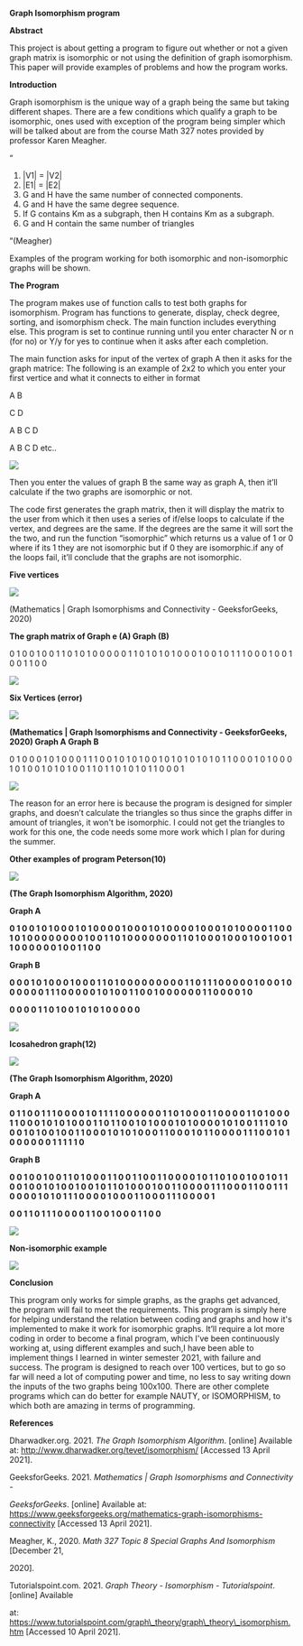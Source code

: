 ﻿**Graph Isomorphism program**


**Abstract**

This project is about getting a program to figure out whether or not a given graph matrix is isomorphic or not using the definition of graph isomorphism. This paper will provide examples of problems and how the program works.

**Introduction**

Graph isomorphism is the unique way of a graph being the same but taking different shapes. There are a few conditions which qualify a graph to be isomorphic, ones used with exception of the program being simpler which will be talked about are from the course Math 327 notes provided by professor Karen Meagher.

“

1. |V1| = |V2|
1. |E1| = |E2|
1. G and H have the same number of connected components.
1. G and H have the same degree sequence.
1. If G contains Km as a subgraph, then H contains Km as a subgraph.
1. G and H contain the same number of triangles

”(Meagher)

Examples of the program working for both isomorphic and non-isomorphic graphs will be shown.

**The Program**

The program makes use of function calls to test both graphs for isomorphism. Program has functions to generate, display, check degree, sorting, and isomorphism check. The main function includes everything else. This program is set to continue running until you enter character N or n (for no) or Y/y for yes to continue when it asks after each completion.

The main function asks for input of the vertex of graph A then it asks for the graph matrice: The following is an example of 2x2 to which you enter your first vertice and what it connects to either in format

A B

C D

A B C D

A B C D etc..

![](Aspose.Words.d6a71334-7472-4665-8329-04e7a674a3c9.001.png)

Then you enter the values of graph B the same way as graph A, then it’ll calculate if the two graphs are isomorphic or not.

The code first generates the graph matrix, then it will display the matrix to the user  from which it then uses a series of if/else loops to calculate if the vertex, and degrees are the same. If the degrees are the same it will sort the the two, and run the function “isomorphic” which returns us a value of 1 or 0 where if its 1 they are not isomorphic but if 0 they are isomorphic.if any of the loops fail, it’ll conclude that the graphs are not isomorphic.

**Five vertices**

![](Aspose.Words.d6a71334-7472-4665-8329-04e7a674a3c9.002.jpeg)

(Mathematics | Graph Isomorphisms and Connectivity - GeeksforGeeks, 2020)

**The graph matrix of Graph e (A) Graph (B)**

0 1 0 0 1 0 0 1 1 0 1 0 1 0 0 0 0 0 1 1 0 1 0 1 0 1 0 0 0 1 0 0 1 0 1 1 1 0 0 0 1 0 0 1 0 0 1 1 0 0

![](Aspose.Words.d6a71334-7472-4665-8329-04e7a674a3c9.003.jpeg)

**Six Vertices (error)**

![](Aspose.Words.d6a71334-7472-4665-8329-04e7a674a3c9.004.png)

**(Mathematics | Graph Isomorphisms and Connectivity - GeeksforGeeks, 2020) Graph A Graph B**

0 1 0 0 0 1 0 1 0 0 0 1 1 1 0 0 1 0 1 0 1 0 0 1 0 1 0 1 0 1 0 1 0 1 1 0 0 0 1 0 1 0 0 0 1 0 1 0 0 1 0 1 0 1 0 0 1 1 0 1 1 0 1 0 1 0 1 1 0 0 0 1

![](Aspose.Words.d6a71334-7472-4665-8329-04e7a674a3c9.005.jpeg)

The reason for an error here is because the program is designed for simpler graphs, and doesn’t calculate the triangles so thus since the graphs differ in amount of triangles, it won't be isomorphic. I could not get the triangles to work for this one, the code needs some more work which I plan for during the summer.

**Other examples of program Peterson(10)**

![](Aspose.Words.d6a71334-7472-4665-8329-04e7a674a3c9.006.jpeg)

**(The Graph Isomorphism Algorithm, 2020)**

**Graph A**

**0 1 0 0 1 0 1 0 0 0 1 0 1 0 0 0 0 1 0 0 0 1 0 1 0 0 0 0 1 0 0 0 1 0 1 0 0 0 0 1 1 0 0 1 0 1 0 0 0 0 0 0 0 0 1 0 0 1 1 0 1 0 0 0 0 0 0 0 1 1 0 1 0 0 0 1 0 0 0 1 0 0 1 0 0 1 1 0 0 0 0 0 0 1 0 0 1 1 0 0**

**Graph B**

**0 0 0 1 0 1 0 0 0 1 0 0 0 1 1 0 1 0 0 0 0 0 0 0 0 0 1 1 0 1 1 1 0 0 0 0 0 1 0 0 0 1 0 0 0 0 0 0 1 1 1 0 0 0 0 0 1 0 1 0 0 1 1 0 0 1 0 0 0 0 0 0 1 1 0 0 0 0 1 0**

**0 0 0 0 1 1 0 1 0 0 1 0 1 0 1 0 0 0 0 0**

![](Aspose.Words.d6a71334-7472-4665-8329-04e7a674a3c9.007.jpeg)

**Icosahedron graph(12)**

![](Aspose.Words.d6a71334-7472-4665-8329-04e7a674a3c9.008.jpeg)

**(The Graph Isomorphism Algorithm, 2020)**

**Graph A**

**0 1 1 0 0 1 1 1 0 0 0 0 1 0 1 1 1 1 0 0 0 0 0 0 1 1 0 1 0 0 0 1 1 0 0 0 0 1 1 0 1 0 0 0 1 1 0 0 0 1 0 1 0 1 0 0 0 1 1 0 1 1 0 0 1 0 1 0 0 0 1 0 1 0 0 0 0 1 0 1 0 0 1 1 1 0 1 0 0 0 1 0 1 0 0 1 0 0 1 1 0 0 0 1 0 1 0 1 0 0 0 1 1 0 0 0 1 0 1 1 0 0 0 0 1 1 1 0 0 1 0 1 0 0 0 0 0 0 1 1 1 1 1 0**

**Graph B**

**0 0 1 0 0 1 0 0 1 1 0 1 0 0 0 1 1 0 0 1 1 0 0 1 1 0 0 0 0 1 0 1 1 0 1 0 0 1 0 0 1 0 1 1 0 0 1 0 0 1 0 1 0 0 1 0 0 1 0 1 1 0 1 0 0 0 1 0 0 1 1 0 0 0 0 1 1 1 0 0 0 1 1 0 0 1 1 1 0 0 0 0 1 0 1 0 1 1 1 0 0 0 0 1 0 0 0 1 1 0 0 0 1 1 1 0 0 0 0 1**

**0 0 1 1 0 1 1 1 0 0 0 0 1 1 0 0 1 0 0 0 1 1 0 0**

![](Aspose.Words.d6a71334-7472-4665-8329-04e7a674a3c9.009.jpeg)

**Non-isomorphic example**

![](Aspose.Words.d6a71334-7472-4665-8329-04e7a674a3c9.010.jpeg)

**Conclusion**

This  program only works for simple graphs, as the graphs get advanced, the program will fail to meet the requirements. This program is simply here for helping understand the relation between coding and graphs and how it's implemented to make it work for isomorphic graphs. It’ll require a lot more coding in order to become a final program, which I've been continuously working at, using different examples and such,I have been able to implement things I learned in winter semester 2021, with failure and success. The program is designed to reach over 100 vertices, but  to go so far will need a lot of computing power and time, no less to say writing down the inputs of the two graphs being 100x100. There are other complete programs which can do better for example NAUTY, or ISOMORPHISM, to which both are amazing in terms of programming.

**References**

Dharwadker.org. 2021. *The Graph Isomorphism Algorithm*. [online] Available at: <http://www.dharwadker.org/tevet/isomorphism/> [Accessed 13 April 2021].

GeeksforGeeks. 2021. *Mathematics | Graph Isomorphisms and Connectivity -*

*GeeksforGeeks*. [online] Available at: <https://www.geeksforgeeks.org/mathematics-graph-isomorphisms-connectivity> [Accessed 13 April 2021].

Meagher, K., 2020. *Math 327 Topic 8 Special Graphs And Isomorphism* [December 21,

2020].

Tutorialspoint.com. 2021. *Graph Theory - Isomorphism - Tutorialspoint*. [online] Available

at: <https://www.tutorialspoint.com/graph\_theory/graph\_theory\_isomorphism.htm> [Accessed 10 April 2021].
